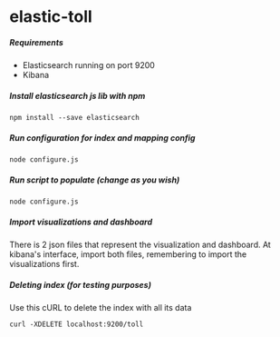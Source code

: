 # elastic-toll
##### Requirements
- Elasticsearch running on port 9200
- Kibana
##### Install elasticsearch js lib with npm
```
npm install --save elasticsearch
```
##### Run configuration for index and mapping config
```
node configure.js
```
##### Run script to populate (change as you wish)
```
node configure.js
```
##### Import visualizations and dashboard
There is 2 json files that represent the visualization and dashboard.
At kibana's interface, import both files, remembering to import the visualizations first.


##### Deleting index (for testing purposes)
Use this cURL to delete the index with all its data
```
curl -XDELETE localhost:9200/toll
```
